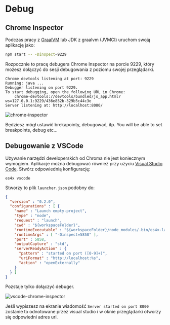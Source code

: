 # Debug

## Chrome Inspector

Podczas pracy z [GraalVM](https://graalvm.org) lub JDK z graalvm (JVMCI) uruchom swoją aplikację jako:

```sh
npm start -- -Dinspect=9229
```

Rozpocznie to pracę debugera Chrome Inspector na porcie 9229, który możesz dołączyć do sesji debugowania z poziomu
swojej przeglądarki.

```
Chrome devtools listening at port: 9229
Running: java ...
Debugger listening on port 9229.
To start debugging, open the following URL in Chrome:
    chrome-devtools://devtools/bundled/js_app.html?ws=127.0.0.1:9229/436e852b-329b5c44c3e
Server listening at: http://localhost:8080/
```

![chrome-inspector](./res/debug.png)

Będziesz mógł ustawić brekapointy, debugować, itp.
You will be able to set breakpoints, debug etc...

## Debugowanie z VSCode

Używanie narzędzi developerskich od Chroma nie jest koniecznym wymogiem. Aplikacje można debugować również przy użyciu
[Visual Studio Code](https://code.visualstudio.com). Stwórz odpowiednią konfigurację:


```
es4x vscode
```

Stworzy to plik `launcher.json` podobny do:

```json
{
  "version" : "0.2.0",
  "configurations" : [ {
    "name" : "Launch empty-project",
    "type" : "node",
    "request" : "launch",
    "cwd" : "${workspaceFolder}",
    "runtimeExecutable" : "${workspaceFolder}/node_modules/.bin/es4x-launcher",
    "runtimeArgs" : [ "-Dinspect=5858" ],
    "port" : 5858,
    "outputCapture" : "std",
    "serverReadyAction" : {
      "pattern" : "started on port ([0-9]+)",
      "uriFormat" : "http://localhost:%s",
      "action" : "openExternally"
    }
  } ]
}
```

Pozstaje tylko dołączyć debuger.

![vscode-chrome-inspector](./res/vscode-debug.png)

Jeśli wypiszesz na ekranie wiadomość `Server started on port 8000` zostanie to odnotowane przez visual studio i w oknie
przeglądarki otworzy się odpowiedni adres url.
